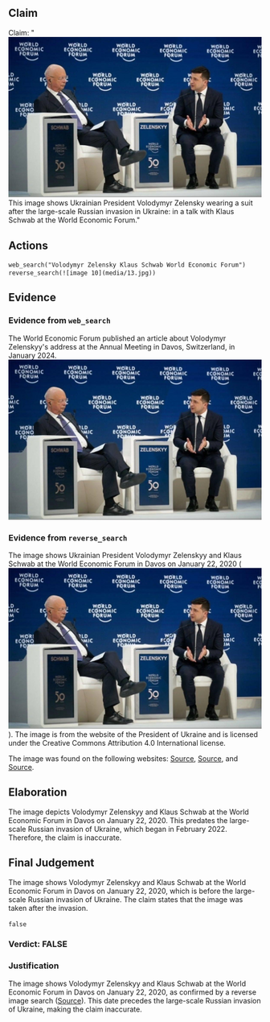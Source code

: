 ## Claim
Claim: "![image 10](media/13.jpg) This image shows Ukrainian President Volodymyr Zelensky wearing a suit after the large-scale Russian invasion in Ukraine: in a talk with Klaus Schwab at the World Economic Forum."

## Actions
```
web_search("Volodymyr Zelensky Klaus Schwab World Economic Forum")
reverse_search(![image 10](media/13.jpg))
```

## Evidence
### Evidence from `web_search`
The World Economic Forum published an article about Volodymyr Zelenskyy's address at the Annual Meeting in Davos, Switzerland, in January 2024. ![image 10](media/13.jpg)

### Evidence from `reverse_search`
The image shows Ukrainian President Volodymyr Zelenskyy and Klaus Schwab at the World Economic Forum in Davos on January 22, 2020 (![image 10](media/13.jpg)). The image is from the website of the President of Ukraine and is licensed under the Creative Commons Attribution 4.0 International license.

The image was found on the following websites: [Source](https://en.m.wikipedia.org/wiki/File:Ukraine_President_Volodymyr_Zelenskyy_and_Klaus_Schwab_at_the_World_Economic_Forum_in_Davos,_22_January_2020.jpg), [Source](https://scn.wikipedia.org/wiki/File:Ukraine_President_Volodymyr_Zelenskyy_and_Klaus_Schwab_at_the_World_Economic_Forum_in_Davos,_22_January_2020.jpg), and [Source](https://commons.wikimedia.org/wiki/File:Ukraine_President_Volodymyr_Zelenskyy_and_Klaus_Schwab_at_the_World_Economic_Forum_in_Davos,_22_January_2020.jpg).


## Elaboration
The image depicts Volodymyr Zelenskyy and Klaus Schwab at the World Economic Forum in Davos on January 22, 2020. This predates the large-scale Russian invasion of Ukraine, which began in February 2022. Therefore, the claim is inaccurate.


## Final Judgement
The image shows Volodymyr Zelenskyy and Klaus Schwab at the World Economic Forum in Davos on January 22, 2020, which is before the large-scale Russian invasion of Ukraine. The claim states that the image was taken after the invasion.

`false`

### Verdict: FALSE

### Justification
The image shows Volodymyr Zelenskyy and Klaus Schwab at the World Economic Forum in Davos on January 22, 2020, as confirmed by a reverse image search ([Source](https://commons.wikimedia.org/wiki/File:Ukraine_President_Volodymyr_Zelenskyy_and_Klaus_Schwab_at_the_World_Economic_Forum_in_Davos,_22_January_2020.jpg)). This date precedes the large-scale Russian invasion of Ukraine, making the claim inaccurate.
